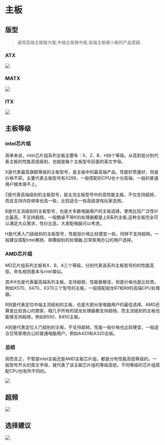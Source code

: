 # 主板

## 版型

> 通常高端主板做大版,中端主板做中板,低端主板做小板的产品思路. 

### ATX

![](https://img.xbin.cn/images/2023/07/28-14-19-604d50.png)

### MATX

![](https://img.xbin.cn/images/2023/07/28-14-20-2a3e6c.png)

### ITX

![](https://img.xbin.cn/images/2023/07/28-14-21-680d76.png)

## 主板等级

### intel芯片组

简单来说，intel芯片组系列主板主要有：X、Z、B、H四个等级。从高到低分别代表主板的性能高低级别，也就是每个主板型号前面的英文字母。

X是代表最高旗舰等级的主板型号，是主板中的最高端产品，性能好质量好，但是价格不菲。主要代表主板型号有X299，一般搭配的CPU也十分高端，一般的普通用户根本用不上。

Z是代表高端级别的主板型号，是主流主板型号中的高性能主板，不仅支持超频，而且支持内存频率也高一些，比较适合一些高级游戏玩家选用。

B是代主流级别的主板型号，也是大多数电脑用户的主板选择，使用比较广泛性价比最高，不支持超频，一般酷睿不带K的处理器都是上B系列主板,这种主板完全可以满足大众需求，性价比高，大家配电脑可以考虑。

H是代表入门级级别的主板型号，性能低价格比较便宜一些，同样不支持超频，一般建议搭配intel赛扬、奔腾级别的处理器,日常家用办公的用户选择。

### AMD芯片组

MD芯片组系列主板有X、B、A三个等级，分别代表该系列主板型号的的性能高低，命名规则基本与intel类似。

其中X也是代表最高端系列主板，支持超频，性能极极佳，但是价格也是比较贵。例如X570、X470、X370三个型号的主板，一般搭配锐龙R7和R9的高端CPU处理器。

B则是代表定位中端主流级别的主板，也是大部分发电脑用户的最佳选择。AMD还算是比较良心的商家，相几乎所有的锐龙处理器都支持超频。而主流级别的主板也能够支持超频，例如B550、B450主板。

A则是代表定位入门级别的主板，不支持超频，性能一般价格也比较便宜，一般适合日常家用办公的普通电脑用户。例如A420和A320主板。

### 总结

简而言之，不管是intel主板还是AMD主板芯片组，都是分有性能高低等级的。一般型号开头的英文字母，就代表了该主板芯片组的等级高低，不同等级的芯片组搭配CPU也有所不同的。

![](https://img.xbin.cn/images/2023/07/28-14-52-1927af.png)

## 超频

![](https://img.xbin.cn/images/2023/07/28-14-37-3ad3c0.png)

## 选择建议

![](https://img.xbin.cn/images/2023/07/28-14-38-e6d70b.png)